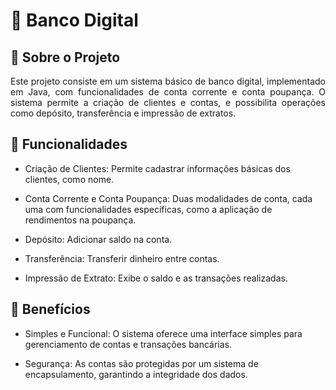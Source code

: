# 🏦 Banco Digital 

## 📂 Sobre o Projeto

<p align="justify">
  Este projeto consiste em um sistema básico de banco digital, implementado em Java, com funcionalidades de conta corrente e conta poupança. O sistema permite a criação de clientes e contas, e possibilita operações como depósito, transferência e impressão de extratos.
</p>

## 📂 Funcionalidades

<p align="justify">


- Criação de Clientes: Permite cadastrar informações básicas dos clientes, como nome.

- Conta Corrente e Conta Poupança: Duas modalidades de conta, cada uma com funcionalidades específicas, como a aplicação de rendimentos na poupança.

- Depósito: Adicionar saldo na conta.

- Transferência: Transferir dinheiro entre contas.

- Impressão de Extrato: Exibe o saldo e as transações realizadas.
</p>

## 📂 Benefícios 

- Simples e Funcional: O sistema oferece uma interface simples para gerenciamento de contas e transações bancárias.

- Segurança: As contas são protegidas por um sistema de encapsulamento, garantindo a integridade dos dados.
